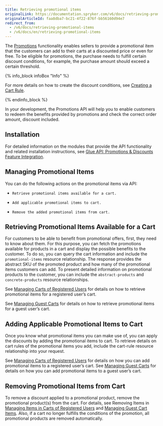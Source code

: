 ```yaml
---
title: Retrieving promotional items
originalLink: https://documentation.spryker.com/v6/docs/retrieving-promotional-items
originalArticleId: faa8dba7-bc21-4f22-876f-bb56160d94e7
redirect_from:
  - /v6/docs/retrieving-promotional-items
  - /v6/docs/en/retrieving-promotional-items
---
```


The [Promotions](/docs/scos/user/features/{{page.version}}/promotions-discounts-feature-overview.html#promotional-product) functionality enables sellers to provide a promotional item that the customers can add to their carts at a discounted price or even for free. To be eligible for promotions, the purchase needs to fulfill certain discount conditions, for example, the purchase amount should exceed a certain threshold.

{% info_block infoBox "Info" %}

For more details on how to create the discount conditions, see [Creating a Cart Rule](/docs/scos/user/back-office-user-guides/{{page.version}}/merchandising/discount/creating-cart-rules.html).

{% endinfo_block %}

In your development, the Promotions API will help you to enable customers to redeem the benefits provided by promotions and check the correct order amount, discount included.

## Installation
For detailed information on the modules that provide the API functionality and related installation instructions, see [Glue API: Promotions & Discounts Feature Integration](/docs/scos/dev/feature-integration-guides/{{page.version}}/glue-api/glue-api-promotions-and-discounts-feature-integration.html).

## Managing Promotional Items
You can do the following actions on the promotional items via API:

*     Retrieve promotional items available for a cart.
*     Add applicable promotional items to cart.
*     Remove the added promotional items from cart.

## Retrieving Promotional Items Available for a Cart
For customers to be able to benefit from promotional offers, first, they need to know about them. For this purpose, you can fetch the promotions available for products in a cart and display the possible benefits to the customer. To do so, you can query the cart information and include the `promotional-items` resource relationship. The response provides the abstract SKU of the promoted product and how many of the promotional items customers can add. To present detailed information on promotional products to the customer, you can include the `abstract-products` and `concrete-products` resource relationships. 

See [Managing Carts of Registered Users](/docs/scos/dev/glue-api-guides/{{page.version}}/managing-carts/carts-of-registered-users/carts-of-registered-users/managing-carts-of-registered-users.html) for details on how to retrieve promotional items for a registered user’s cart. 

See [Managing Guest Carts](/docs/scos/dev/glue-api-guides/{{page.version}}/managing-carts/guest-carts/guest-carts/managing-guest-carts.html) for details on how to retrieve promotional items for a guest user’s cart.

## Adding Applicable Promotional Items to Cart
Once you know what promotional items you can make use of, you can apply the discounts by adding the promotional items to cart. To retrieve details on cart rules of the promotional items you add, include the cart-rule resource relationship into your request. 

See [Managing Carts of Registered Users](/docs/scos/dev/glue-api-guides/{{page.version}}/managing-carts/carts-of-registered-users/carts-of-registered-users/managing-carts-of-registered-users.html) for details on how you can add promotional items to a registered user’s cart. 
See [Managing Guest Carts](/docs/scos/dev/glue-api-guides/{{page.version}}/managing-carts/guest-carts/guest-carts/managing-guest-carts.html) for details on how you can add promotional items to a guest user’s cart.

## Removing Promotional Items from Cart
To remove a discount applied to a promotional product, remove the promotional product(s) from the cart. For details, see Removing Items in [Managing Items in Carts of Registered Users](/docs/scos/dev/glue-api-guides/{{page.version}}/managing-carts/carts-of-registered-users/managing-items-in-carts-of-registered-users.html#removing-items-from-cart) and [Managing Guest Cart Items](/docs/scos/dev/glue-api-guides/{{page.version}}/managing-carts/guest-carts/managing-guest-cart-items.html#removing-items-from-guest-carts). Also, if a cart no longer fulfills the conditions of the promotion, all promotional products are removed automatically.

